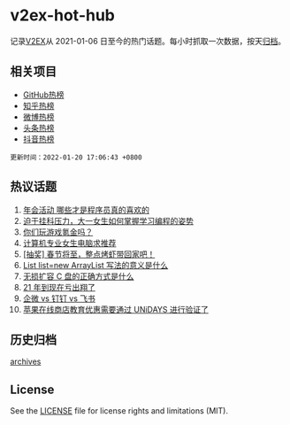 # v2ex-hot-hub

 记录[V2EX](https://www.v2ex.com/)从 2021-01-06 日至今的热门话题。每小时抓取一次数据，按天[归档](archives)。
 
 ## 相关项目

- [GitHub热榜](https://github.com/lonnyzhang423/github-hot-hub)
- [知乎热榜](https://github.com/lonnyzhang423/zhihu-hot-hub)
- [微博热榜](https://github.com/lonnyzhang423/weibo-hot-hub)
- [头条热榜](https://github.com/lonnyzhang423/toutiao-hot-hub)
- [抖音热榜](https://github.com/lonnyzhang423/douyin-hot-hub)


 `更新时间：2022-01-20 17:06:43 +0800`

## 热议话题

1. [年会活动 哪些才是程序员真的喜欢的](https://www.v2ex.com/t/829390)
1. [迫于挂科压力，大一女生如何掌握学习编程的姿势](https://www.v2ex.com/t/829431)
1. [你们玩游戏氪金吗？](https://www.v2ex.com/t/829449)
1. [计算机专业女生电脑求推荐](https://www.v2ex.com/t/829426)
1. [[抽奖] 春节将至，整点烤虾带回家吧！](https://www.v2ex.com/t/829407)
1. [List list=new ArrayList 写法的意义是什么](https://www.v2ex.com/t/829411)
1. [无损扩容 C 盘的正确方式是什么](https://www.v2ex.com/t/829327)
1. [21 年到现在亏出翔了](https://www.v2ex.com/t/829400)
1. [企微 vs 钉钉 vs 飞书](https://www.v2ex.com/t/829398)
1. [苹果在线商店教育优惠需要通过 UNiDAYS 进行验证了](https://www.v2ex.com/t/829284)

## 历史归档

[archives](archives)

## License

See the [LICENSE](LICENSE) file for license rights and limitations (MIT).
